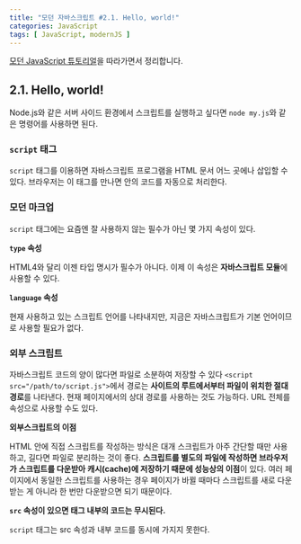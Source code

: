 ```yaml
---
title: "모던 자바스크립트 #2.1. Hello, world!"
categories: JavaScript
tags: [ JavaScript, modernJS ]
---
```


[모던 JavaScript 튜토리얼](https://ko.javascript.info/)을 따라가면서 정리합니다.

## 2.1. Hello, world!

Node.js와 같은 서버 사이드 환경에서 스크립트를 실행하고 싶다면 `node my.js`와 같은 명령어를 사용하면 된다.

### `script` 태그

`script` 태그를 이용하면 자바스크립트 프로그램을 HTML 문서 어느 곳에나 삽입할 수 있다. 브라우저는 이 태그를 만나면 안의 코드를 자동으로 처리한다. 

### 모던 마크업

`script` 태그에는 요즘엔 잘 사용하지 않는 필수가 아닌 몇 가지 속성이 있다.

**`type` 속성**

HTML4와 달리 이젠 타입 명시가 필수가 아니다. 이제 이 속성은 **자바스크립트 모듈**에 사용할 수 있다.

**`language` 속성**

현재 사용하고 있는 스크립트 언어를 나타내지만, 지금은 자바스크립트가 기본 언어이므로 사용할 필요가 없다.

### 외부 스크립트

자바스크립트 코드의 양이 많다면 파일로 소분하여 저장할 수 있다 `<script src="/path/to/script.js">`에서 경로는 **사이트의 루트에서부터 파일이 위치한 절대 경로**를 나타낸다. 현재 페이지에서의 상대 경로를 사용하는 것도 가능하다. URL 전체를 속성으로 사용할 수도 있다.

**외부스크립트의 이점**

HTML 안에 직접 스크립트를 작성하는 방식은 대개 스크립트가 아주 간단할 때만 사용하고, 길다면 파일로 분리하는 것이 좋다. **스크립트를 별도의 파일에 작성하면 브라우저가 스크립트를 다운받아 캐시(cache)에 저장하기 때문에 성능상의 이점**이 있다. 여러 페이지에서 동일한 스크립트를 사용하는 경우 페이지가 바뀔 때마다 스크립트를 새로 다운받는 게 아니라 한 번만 다운받으면 되기 때문이다. 

**`src` 속성이 있으면 태그 내부의 코드는 무시된다.**

`script` 태그는 src 속성과 내부 코드를 동시에 가지지 못한다.